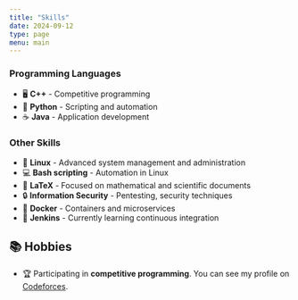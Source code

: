 ```yaml
---
title: "Skills"
date: 2024-09-12
type: page
menu: main
---
```

### Programming Languages
- 🖥️ **C++** - Competitive programming
- 🐍 **Python** - Scripting and automation
- ☕ **Java** - Application development

### Other Skills
- 🐧 **Linux** - Advanced system management and administration
- 💻 **Bash scripting** - Automation in Linux
- 📄 **LaTeX** - Focused on mathematical and scientific documents
- 🔒 **Information Security** - Pentesting, security techniques
- 🐋 **Docker** - Containers and microservices
- 🚧 **Jenkins** - Currently learning continuous integration

## 📚 Hobbies

- 🏆 Participating in **competitive programming**. You can see my profile on [Codeforces](https://codeforces.com/profile/newdei).